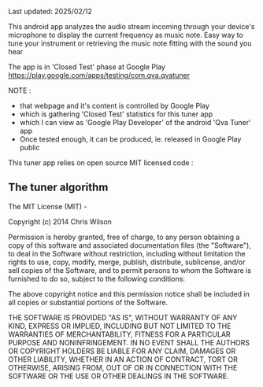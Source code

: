 Last updated: 2025/02/12

This android app analyzes the audio stream incoming through your device's microphone to display the current frequency as music note.
Easy way to tune your instrument or retrieving the music note fitting with the sound you hear


The app is in 'Closed Test' phase at Google Play
https://play.google.com/apps/testing/com.qva.qvatuner

NOTE : 
- that webpage and it's content is controlled by Google Play
- which is gathering 'Closed Test' statistics for this tuner app
- which I can view as 'Google Play Developer' of the android 'Qva Tuner' app
- Once tested enough, it can be produced, ie. released in Google Play public


  
This tuner app relies on open source MIT licensed code :

The tuner algorithm
-------------------

The MIT License (MIT) - 

Copyright (c) 2014 Chris Wilson

Permission is hereby granted, free of charge, to any person obtaining a copy
of this software and associated documentation files (the "Software"), to deal
in the Software without restriction, including without limitation the rights
to use, copy, modify, merge, publish, distribute, sublicense, and/or sell
copies of the Software, and to permit persons to whom the Software is
furnished to do so, subject to the following conditions:

The above copyright notice and this permission notice shall be included in all
copies or substantial portions of the Software.

THE SOFTWARE IS PROVIDED "AS IS", WITHOUT WARRANTY OF ANY KIND, EXPRESS OR
IMPLIED, INCLUDING BUT NOT LIMITED TO THE WARRANTIES OF MERCHANTABILITY,
FITNESS FOR A PARTICULAR PURPOSE AND NONINFRINGEMENT. IN NO EVENT SHALL THE
AUTHORS OR COPYRIGHT HOLDERS BE LIABLE FOR ANY CLAIM, DAMAGES OR OTHER
LIABILITY, WHETHER IN AN ACTION OF CONTRACT, TORT OR OTHERWISE, ARISING FROM,
OUT OF OR IN CONNECTION WITH THE SOFTWARE OR THE USE OR OTHER DEALINGS IN THE
SOFTWARE.


